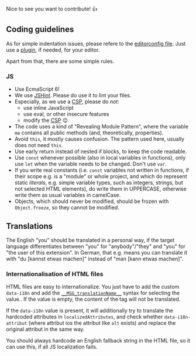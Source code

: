 Nice to see you want to contribute! :+1:

## Coding guidelines

As for simple indentation issues, please refere to the [editorconfig file](.editoconfig). Just use a [plugin](http://editorconfig.org/#download), if needed, for your editor.

Apart from that, there are some simple rules.

### JS
* Use EcmaScript 6!
* We use [JSHint](.jshintrc). Please do use it to lint your files.
* Especially, as we use a [CSP](manifest.json), please do *not*:
   * use inline JavaScript
   * use eval, or other insecure features
   * modify the [CSP](manifest.json#L20) :wink:
* The code uses a kind of "Revealing Module Pattern", where the variable `me` contains all public methods (and, theoretically, properties).
* Avoid `this`, it mostly causes confusion. The pattern used here, usually does not need `this`.
* Use early return instead of nested if blocks, to keep the code readable.
* Use `const` whenever possible (also in local variables in functions), only use `let` when the variable needs to be changed. Don't use `var`.
* If you write real constants (i.e. `const` variables not written in functions, if their scope e.g. is a "module" or whole project, and which do represent static _literals_, e.g. simple variable types, such as integers, strings, but not selected HTML elements), do write them in UPPERCASE, otherwise write them as usual variables in camelCase.
* Objects, which should never be modified, should be frozen with `Object.freeze`, so they cannot be modified.

## Translations

The English "you" should be translated in a personal way, if the target language differentiates between "you" for "anybody"/"they" and "you" for "the user of this extension". In German, that e.g. means you can translate it with "du [kannst etwas machen]" instead of "man [kann etwas machen]".

### Internationalisation of HTML files

HTML files are easy to internationalize.
You just have to add the custom `data-i18n` and add the [`__MSG_translationName__`](https://developer.mozilla.org/en-US/Add-ons/WebExtensions/Internationalization#Predefined_messages) syntax for selecting the value.. If the value is empty, the content of the tag will not be translated.

If the `data-i18n` value is present, it will additionally try to translate the hardcoded attributes in `localizedAttributes`, and check whether `data-i18n-attribut` (where attribut ios the attribut like `alt` exists) and replace the original attribut in the same way.

You should always hardcode an English fallback string in the HTML file, so it can use this, if all JS localization fails.
